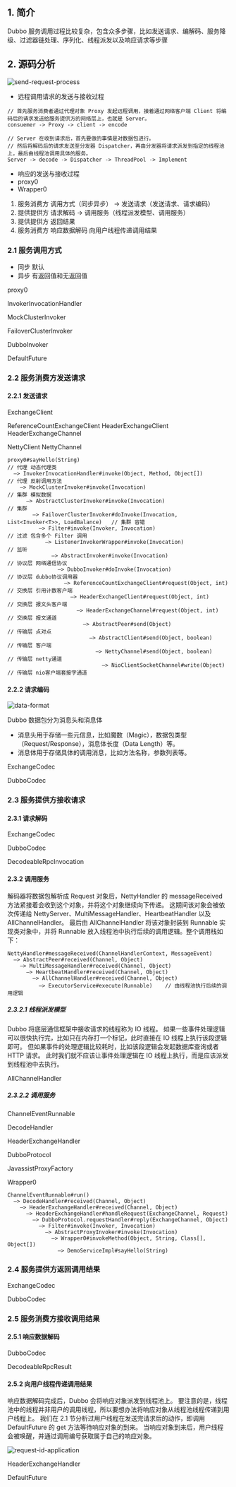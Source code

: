 ## 1. 简介
Dubbo 服务调用过程比较复杂，包含众多步骤，比如发送请求、编解码、服务降级、过滤器链处理、序列化、线程派发以及响应请求等步骤

## 2. 源码分析
![send-request-process](../img/dubbo-docs-send-request-process.jpg)


* 远程调用请求的发送与接收过程
```
// 首先服务消费者通过代理对象 Proxy 发起远程调用，接着通过网络客户端 Client 将编码后的请求发送给服务提供方的网络层上，也就是 Server。
consuemer -> Proxy -> client -> encode

// Server 在收到请求后，首先要做的事情是对数据包进行。
// 然后将解码后的请求发送至分发器 Dispatcher，再由分发器将请求派发到指定的线程池上，最后由线程池调用具体的服务。
Server -> decode -> Dispatcher -> ThreadPool -> Implement
```
* 响应的发送与接收过程
* proxy0
* Wrapper0 


1. 服务消费方 调用方式（同步异步） -> 发送请求（发送请求、请求编码）
2. 提供提供方 请求解码 -> 调用服务（线程派发模型、调用服务）
3. 提供提供方 返回结果
4. 服务消费方 响应数据解码 向用户线程传递调用结果

### 2.1 服务调用方式
* 同步 默认
* 异步 有返回值和无返回值

proxy0 

InvokerInvocationHandler 

MockClusterInvoker

FailoverClusterInvoker

DubboInvoker

DefaultFuture 

### 2.2 服务消费方发送请求

#### 2.2.1 发送请求

ExchangeClient 

ReferenceCountExchangeClient 
HeaderExchangeClient 
HeaderExchangeChannel 

NettyClient 
NettyChannel 


```
proxy0#sayHello(String)                                                                 // 代理 动态代理类
  —> InvokerInvocationHandler#invoke(Object, Method, Object[])                          // 代理 反射调用方法
    —> MockClusterInvoker#invoke(Invocation)                                            // 集群 模拟数据
      —> AbstractClusterInvoker#invoke(Invocation)                                      // 集群                  
        —> FailoverClusterInvoker#doInvoke(Invocation, List<Invoker<T>>, LoadBalance)   // 集群 容错
          —> Filter#invoke(Invoker, Invocation)                                         // 过滤 包含多个 Filter 调用
            —> ListenerInvokerWrapper#invoke(Invocation)                                // 监听
              —> AbstractInvoker#invoke(Invocation)                                     // 协议层 网络通信协议
                —> DubboInvoker#doInvoke(Invocation)                                    // 协议层 dubbo协议调用器
                  —> ReferenceCountExchangeClient#request(Object, int)                  // 交换层 引用计数客户端
                    —> HeaderExchangeClient#request(Object, int)                        // 交换层 报文头客户端
                      —> HeaderExchangeChannel#request(Object, int)                     // 交换层 报文通道
                        —> AbstractPeer#send(Object)                                    // 传输层 点对点
                          —> AbstractClient#send(Object, boolean)                       // 传输层 客户端
                            —> NettyChannel#send(Object, boolean)                       // 传输层 netty通道
                              —> NioClientSocketChannel#write(Object)                   // 传输层 nio客户端套接字通道
```

#### 2.2.2 请求编码
![data-format](../img/dubbo-docs-data-format.jpg)

Dubbo 数据包分为消息头和消息体
* 消息头用于存储一些元信息，比如魔数（Magic），数据包类型（Request/Response），消息体长度（Data Length）等。
* 消息体用于存储具体的调用消息，比如方法名称，参数列表等。

ExchangeCodec 

DubboCodec 


### 2.3 服务提供方接收请求

#### 2.3.1 请求解码
ExchangeCodec 

DubboCodec 

DecodeableRpcInvocation 

#### 2.3.2 调用服务

解码器将数据包解析成 Request 对象后，NettyHandler 的 messageReceived 方法紧接着会收到这个对象，并将这个对象继续向下传递。
这期间该对象会被依次传递给 NettyServer、MultiMessageHandler、HeartbeatHandler 以及 AllChannelHandler。
最后由 AllChannelHandler 将该对象封装到 Runnable 实现类对象中，并将 Runnable 放入线程池中执行后续的调用逻辑。整个调用栈如下：
```
NettyHandler#messageReceived(ChannelHandlerContext, MessageEvent)
  —> AbstractPeer#received(Channel, Object)
    —> MultiMessageHandler#received(Channel, Object)
      —> HeartbeatHandler#received(Channel, Object)
        —> AllChannelHandler#received(Channel, Object)
          —> ExecutorService#execute(Runnable)    // 由线程池执行后续的调用逻辑
```

##### 2.3.2.1 线程派发模型
Dubbo 将底层通信框架中接收请求的线程称为 IO 线程。
如果一些事件处理逻辑可以很快执行完，比如只在内存打一个标记，此时直接在 IO 线程上执行该段逻辑即可。
但如果事件的处理逻辑比较耗时，比如该段逻辑会发起数据库查询或者 HTTP 请求。
此时我们就不应该让事件处理逻辑在 IO 线程上执行，而是应该派发到线程池中去执行。

AllChannelHandler 


##### 2.3.2.2 调用服务
ChannelEventRunnable 

DecodeHandler 

HeaderExchangeHandler 

DubboProtocol 

JavassistProxyFactory 

Wrapper0 

```
ChannelEventRunnable#run()
  —> DecodeHandler#received(Channel, Object)
    —> HeaderExchangeHandler#received(Channel, Object)
      —> HeaderExchangeHandler#handleRequest(ExchangeChannel, Request)
        —> DubboProtocol.requestHandler#reply(ExchangeChannel, Object)
          —> Filter#invoke(Invoker, Invocation)
            —> AbstractProxyInvoker#invoke(Invocation)
              —> Wrapper0#invokeMethod(Object, String, Class[], Object[])
                —> DemoServiceImpl#sayHello(String)
```



### 2.4 服务提供方返回调用结果

ExchangeCodec 

DubboCodec 


### 2.5 服务消费方接收调用结果

#### 2.5.1 响应数据解码

DubboCodec 

DecodeableRpcResult 


#### 2.5.2 向用户线程传递调用结果

响应数据解码完成后，Dubbo 会将响应对象派发到线程池上。
要注意的是，线程池中的线程并非用户的调用线程，所以要想办法将响应对象从线程池线程传递到用户线程上。
我们在 2.1 节分析过用户线程在发送完请求后的动作，即调用 DefaultFuture 的 get 方法等待响应对象的到来。
当响应对象到来后，用户线程会被唤醒，并通过调用编号获取属于自己的响应对象。

![request-id-application](../img/dubbo-docs-request-id-application.jpg)

HeaderExchangeHandler 

DefaultFuture 